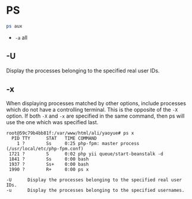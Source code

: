 PS
==

```bash
ps aux
```

- `-a` all

-U
--

Display the processes belonging to the specified real user IDs.

-x
--
When displaying processes matched by other options, include processes which do not have a controlling terminal.  This is the opposite of the `-X` option.  If both `-X` and `-x` are specified in the same command, then ps will use the one which was specified last.

```
root@59c79b4bb81f:/var/www/html/ali/yaoyue# ps x
  PID TTY      STAT   TIME COMMAND
    1 ?        Ss     0:25 php-fpm: master process (/usr/local/etc/php-fpm.conf)
 1721 ?        S      0:02 php yii queue/start-beanstalk -d
 1841 ?        Ss     0:00 bash
 1937 ?        Ss+    0:00 bash
 1990 ?        R+     0:00 ps x
```


```
-U      Display the processes belonging to the specified real user IDs.
-u      Display the processes belonging to the specified usernames.


```
